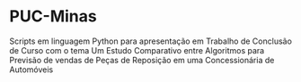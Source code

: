 # PUC-Minas
Scripts em linguagem Python para apresentação em Trabalho de Conclusão de Curso com o tema Um Estudo Comparativo entre Algoritmos para Previsão de vendas de Peças de Reposição em uma Concessionária de Automóveis
